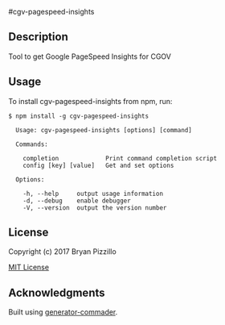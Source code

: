 #cgv-pagespeed-insights

## Description

Tool to get Google PageSpeed Insights for CGOV

## Usage

To install cgv-pagespeed-insights from npm, run:

```
$ npm install -g cgv-pagespeed-insights
```

```
  Usage: cgv-pagespeed-insights [options] [command]

  Commands:

    completion             Print command completion script
    config [key] [value]   Get and set options

  Options:

    -h, --help     output usage information
    -d, --debug    enable debugger
    -V, --version  output the version number

```

## License

Copyright (c) 2017 Bryan Pizzillo

[MIT License](http://en.wikipedia.org/wiki/MIT_License)

## Acknowledgments

Built using [generator-commader](https://github.com/Hypercubed/generator-commander).
